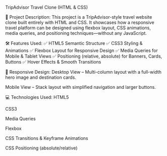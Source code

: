  TripAdvisor Travel Clone (HTML & CSS)

📄 Project Description:
This project is a TripAdvisor-style travel website clone built entirely with HTML and CSS. It showcases how a responsive travel platform can be designed using flexbox layout, CSS animations, media queries, and positioning techniques—without any JavaScript.

🛠️ Features Used:
✅ HTML5 Semantic Structure
✅ CSS3 Styling & Animations
✅ Flexbox Layout for Responsive Design
✅ Media Queries for Mobile & Tablet Views
✅ Positioning (relative, absolute) for Banners, Cards, Buttons
✅ Hover Effects & Smooth Transitions

📱 Responsive Design:
Desktop View – Multi-column layout with a full-width hero image and destination cards.

Mobile View – Stack layout with simplified navigation and larger buttons.



💻 Technologies Used:
HTML5

CSS3

Media Queries

Flexbox

CSS Transitions & Keyframe Animations

CSS Positioning (absolute/relative)

